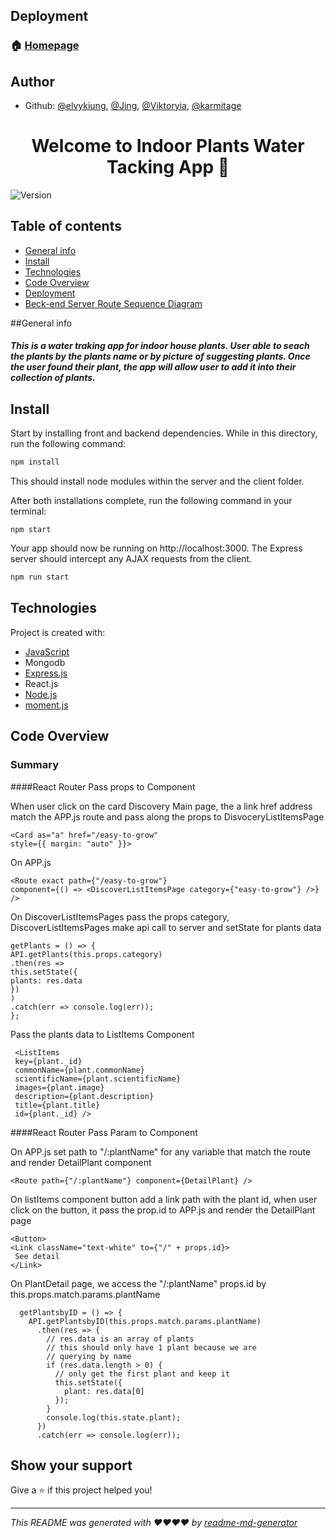 ## Deployment

### 🏠 [Homepage](https://indoor-plants.herokuapp.com/)

## Author

- Github: [@elvykiung](https://github.com/elvykiung), [@Jing](https://github.com/redbubble-ash), [@Viktoryia](https://github.com/Victoriaspurlieu), [@karmitage](https://github.com/karmitage)

<h1 align="center">Welcome to Indoor Plants Water Tacking App 👋</h1>
<p>
  <img alt="Version" src="https://img.shields.io/badge/version-1.0.0-blue.svg?cacheSeconds=2592000" />
</p>

## Table of contents

- [General info](#general-info)
- [Install](#Install)
- [Technologies](#technologies)
- [Code Overview](#Code-Overview)
- [Deployment](#Deployment)
- [Beck-end Server Route Sequence Diagram](#Beck-end-Server-Route)

##General info

<h5>
This is a water traking app for indoor house plants. User able to seach the plants by the plants name or by picture of suggesting plants. Once the user found their plant, the app will allow user to add it into their collection of plants.
</h5>

## Install

Start by installing front and backend dependencies. While in this directory, run the following command:

```sh
npm install
```

This should install node modules within the server and the client folder.

After both installations complete, run the following command in your terminal:

```
npm start
```

Your app should now be running on http://localhost:3000. The Express server should intercept any AJAX requests from the client.

```sh
npm run start
```

## Technologies

Project is created with:

- [JavaScript](https://www.javascript.com/)
- Mongodb
- [Express.js](https://expressjs.com/)
- React.js
- [Node.js](https://nodejs.org/)
- [moment.js](https://momentjs.com/)

## Code Overview

### Summary

####React Router Pass props to Component

When user click on the card Discovery Main page, the a link href address match the APP.js route and pass along the props to DisvoceryListItemsPage

```
<Card as="a" href="/easy-to-grow"
style={{ margin: "auto" }}>
```

On APP.js

```
<Route exact path={"/easy-to-grow"}
component={() => <DiscoverListItemsPage category={"easy-to-grow"} />} />
```

On DiscoverListItemsPages pass the props category, DiscoverListItemsPages make api call to server and setState for plants data

```
getPlants = () => {
API.getPlants(this.props.category)
.then(res =>
this.setState({
plants: res.data
})
)
.catch(err => console.log(err));
};
```

Pass the plants data to ListItems Component

```
 <ListItems
 key={plant._id}
 commonName={plant.commonName}
 scientificName={plant.scientificName}
 images={plant.image}
 description={plant.description}
 title={plant.title}
 id={plant._id} />

```

####React Router Pass Param to Component

On APP.js set path to "/:plantName" for any variable that match the route and render DetailPlant component

```
<Route path={"/:plantName"} component={DetailPlant} />
```

On listItems component button add a link path with the plant id, when user click on the button, it pass the prop.id to APP.js and render the DetailPlant page

```
<Button>
<Link className="text-white" to={"/" + props.id}>
 See detail
</Link>
```

On PlantDetail page, we access the "/:plantName" props.id by this.props.match.params.plantName

```
  getPlantsbyID = () => {
    API.getPlantsbyID(this.props.match.params.plantName)
      .then(res => {
        // res.data is an array of plants
        // this should only have 1 plant because we are
        // querying by name
        if (res.data.length > 0) {
          // only get the first plant and keep it
          this.setState({
            plant: res.data[0]
          });
        }
        console.log(this.state.plant);
      })
      .catch(err => console.log(err));
```


## Show your support

Give a ⭐️ if this project helped you!

---

_This README was generated with ❤️❤️❤️❤️  by [readme-md-generator](https://github.com/kefranabg/readme-md-generator)_

```

```
